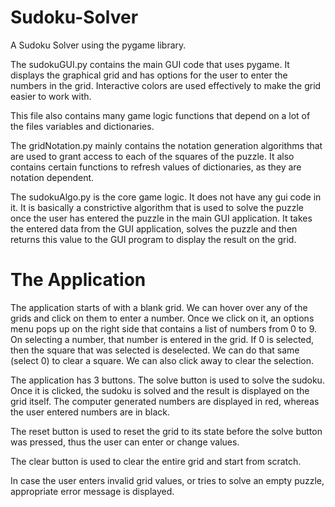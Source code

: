 # Sudoku-Solver
A Sudoku Solver using the pygame library.

The sudokuGUI.py contains the main GUI code that uses pygame. It displays the graphical grid and has options for the user to enter the 
numbers in the grid. Interactive colors are used effectively to make the grid easier to work with.

This file also contains many game logic functions that depend on a lot of the files variables and dictionaries.

The gridNotation.py mainly contains the notation generation algorithms that are used to grant access to each of the squares of the puzzle.
It also contains certain functions to refresh values of dictionaries, as they are notation dependent.

The sudokuAlgo.py is the core game logic. It does not have any gui code in it. It is basically a constrictive algorithm that is used to
solve the puzzle once the user has entered the puzzle in the main GUI application. It takes the entered data from the GUI application, solves
the puzzle and then returns this value to the GUI program to display the result on the grid.


# The Application

The application starts of with a blank grid. We can hover over any of the grids and click on them to enter a number. Once we click on it, 
an options menu pops up on the right side that contains a list of numbers from 0 to 9. On selecting a number, that number is entered in the
grid. If 0 is selected, then the square that was selected is deselected. We can do that same (select 0) to clear a square. We can also click away to clear the selection.

The application has 3 buttons. The solve button is used to solve the sudoku. Once it is clicked, the sudoku is solved and the result is displayed on the grid itself. The computer generated numbers are displayed in red, whereas the user entered numbers are in black.

The reset button is used to reset the grid to its state before the solve button was pressed, thus the user can enter or change values.

The clear button is used to clear the entire grid and start from scratch.

In case the user enters invalid grid values, or tries to solve an empty puzzle, appropriate error message is displayed.
